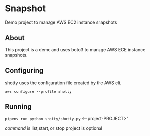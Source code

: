 # Snapshot

Demo project to manage AWS EC2 instance snapshots

## About

This project is a demo and uses boto3 to manage AWS ECE instance snapshots.

## Configuring

shotty uses the configuration file created by the AWS cli.

`aws configure --profile shotty`

## Running

`pipenv run python shotty/shotty.py` <command>
<--project-PROJECT>"

*command* is list,start, or stop
project is optional
